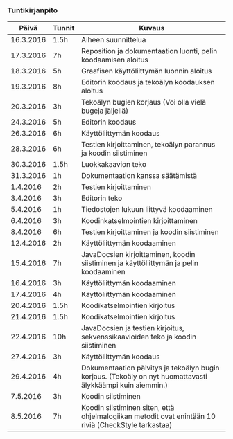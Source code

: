 ### Tuntikirjanpito

Päivä | Tunnit | Kuvaus
------|--------|---------
16.3.2016| 1.5h | Aiheen suunnittelua
17.3.2016| 7h | Reposition ja dokumentaation luonti, pelin koodaamisen aloitus
18.3.2016 | 5h | Graafisen käyttöliittymän luonnin aloitus
19.3.2016 | 8h | Editorin koodaus ja tekoälyn koodauksen aloitus
20.3.2016 | 3h | Tekoälyn bugien korjaus (Voi olla vielä bugeja jäljellä)
24.3.2016 | 5h | Editorin koodaus
26.3.2016 | 6h | Käyttöliittymän koodaus
28.3.2016 | 6h | Testien kirjoittaminen, tekoälyn parannus ja koodin siistiminen
30.3.2016 | 1.5h | Luokkakaavion teko
31.3.2016 | 1h | Dokumentaation kanssa säätämistä
1.4.2016 | 2h | Testien kirjoittaminen
3.4.2016 | 3h | Editorin teko
5.4.2016 | 1h | Tiedostojen lukuun liittyvä koodaaminen
6.4.2016 | 3h | Koodinkatselmointien kirjoittaminen
8.4.2016 | 6h | Testien kirjoittaminen ja koodin siistiminen
12.4.2016 | 2h | Käyttöliittymän koodaaminen
15.4.2016 | 7h | JavaDocsien kirjoittaminen, koodin siistiminen ja käyttöliittymän ja pelin koodaaminen
16.4.2016 | 3h | Käyttöliittymän koodaaminen
17.4.2016 | 4h | Käyttöliittymän koodaaminen
20.4.2016 | 1.5h | Koodikatselmointien kirjoitus
21.4.2016 | 1.5h | Koodikatselmointien kirjoitus
22.4.2016 | 10h | JavaDocsien ja testien kirjoitus, sekvenssikaavioiden teko ja koodin siistiminen
27.4.2016 | 3h | Käyttöliittymän koodaus
29.4.2016 | 4h | Dokumentaation päivitys ja tekoälyn bugin korjaus. (Tekoäly on nyt huomattavasti älykkäämpi kuin aiemmin.)
7.5.2016 | 3h | Koodin siistiminen
8.5.2016 | 7h | Koodin siistiminen siten, että ohjelmalogiikan metodit ovat enintään 10 riviä (CheckStyle tarkastaa)
